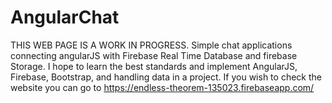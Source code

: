 # AngularChat
THIS WEB PAGE IS A WORK IN PROGRESS.
Simple chat applications connecting angularJS with Firebase Real Time Database and firebase Storage.
I hope to learn the best standards and implement AngularJS, Firebase, Bootstrap, and handling data in a project.
If you wish to check the website you can go to https://endless-theorem-135023.firebaseapp.com/
